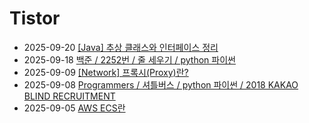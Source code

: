# Tistor<!-- RECENT POST START -->
- 2025-09-20 [[Java] 추상 클래스와 인터페이스 정리](https://seulow-down.tistory.com/420)
- 2025-09-18 [백준 / 2252번 / 줄 세우기 / python 파이썬](https://seulow-down.tistory.com/419)
- 2025-09-09 [[Network] 프록시(Proxy)란?](https://seulow-down.tistory.com/418)
- 2025-09-08 [Programmers / 셔틀버스 / python 파이썬 / 2018 KAKAO BLIND RECRUITMENT](https://seulow-down.tistory.com/417)
- 2025-09-05 [AWS ECS란](https://seulow-down.tistory.com/416)
<!-- RECENT POST END -->